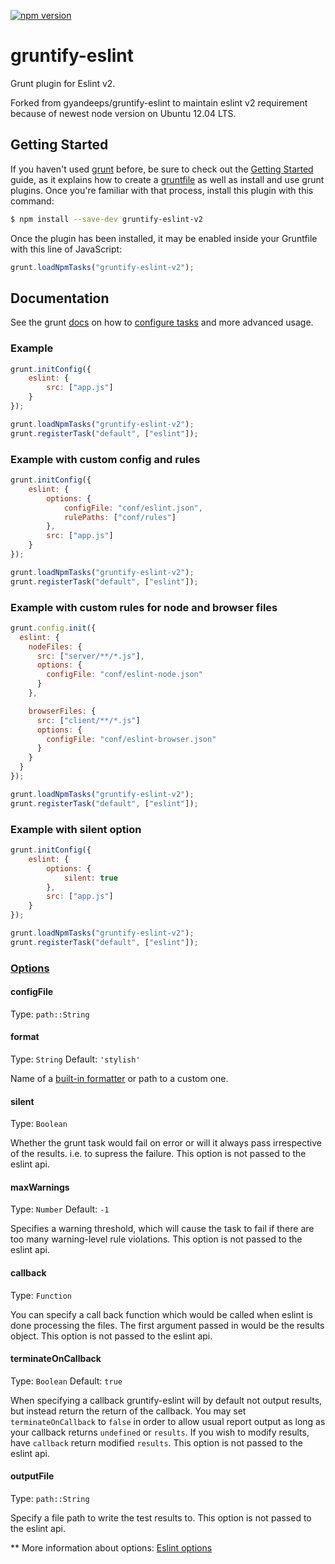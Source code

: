 [![npm version](https://badge.fury.io/js/gruntify-eslint-v2.svg)](https://badge.fury.io/js/gruntify-eslint-v2)

gruntify-eslint
====================

Grunt plugin for Eslint v2.

Forked from gyandeeps/gruntify-eslint to maintain eslint v2 requirement because of newest node version on Ubuntu 12.04 LTS.

## Getting Started

If you haven't used [grunt][] before, be sure to check out the [Getting Started][] guide, as it explains how to create a [gruntfile][Getting Started] as well as install and use grunt plugins. Once you're familiar with that process, install this plugin with this command:

```bash
$ npm install --save-dev gruntify-eslint-v2
```

Once the plugin has been installed, it may be enabled inside your Gruntfile with this line of JavaScript:

```js
grunt.loadNpmTasks("gruntify-eslint-v2");
```

[grunt]: http://gruntjs.com
[Getting Started]: https://github.com/gruntjs/grunt/wiki/Getting-started


## Documentation

See the grunt [docs](https://github.com/gruntjs/grunt/wiki) on how to [configure tasks](https://github.com/gruntjs/grunt/wiki/Configuring-tasks) and more advanced usage.

### Example

```js
grunt.initConfig({
	eslint: {
		src: ["app.js"]
	}
});

grunt.loadNpmTasks("gruntify-eslint-v2");
grunt.registerTask("default", ["eslint"]);
```

### Example with custom config and rules

```js
grunt.initConfig({
	eslint: {
		options: {
			configFile: "conf/eslint.json",
			rulePaths: ["conf/rules"]
		},
		src: ["app.js"]
	}
});

grunt.loadNpmTasks("gruntify-eslint-v2");
grunt.registerTask("default", ["eslint"]);
```

### Example with custom rules for node and browser files

```js
grunt.config.init({
  eslint: {
    nodeFiles: {
      src: ["server/**/*.js"],
      options: {
        configFile: "conf/eslint-node.json"
      }
    },

    browserFiles: {
      src: ["client/**/*.js"]
      options: {
        configFile: "conf/eslint-browser.json"
      }
    }
  }
});

grunt.loadNpmTasks("gruntify-eslint-v2");
grunt.registerTask("default", ["eslint"]);
```

### Example with silent option

```js
grunt.initConfig({
	eslint: {
		options: {
			silent: true
		},
		src: ["app.js"]
	}
});

grunt.loadNpmTasks("gruntify-eslint-v2");
grunt.registerTask("default", ["eslint"]);
```


### [Options](http://eslint.org/docs/developer-guide/nodejs-api#cliengine)

#### configFile

Type: `path::String`

#### format

Type: `String`
Default: `'stylish'`

Name of a [built-in formatter](https://github.com/nzakas/eslint/tree/master/lib/formatters) or path to a custom one.

#### silent

Type: `Boolean`

Whether the grunt task would fail on error or will it always pass irrespective of the results.
i.e. to supress the failure.
This option is not passed to the eslint api.

#### maxWarnings

Type: `Number`
Default: `-1`

Specifies a warning threshold, which will cause the task to fail if there are too many warning-level rule violations.
This option is not passed to the eslint api.

#### callback

Type: `Function`

You can specify a call back function which would be called when eslint is done processing the files. The first argument passed in would be the results object.
This option is not passed to the eslint api.

#### terminateOnCallback

Type: `Boolean`
Default: `true`

When specifying a callback gruntify-eslint will by default not output results, but instead return the return of the callback. 
You may set `terminateOnCallback` to `false` in order to allow usual report output as long as your callback returns `undefined` or `results`.
If you wish to modify results, have `callback` return modified `results`.
This option is not passed to the eslint api.

#### outputFile

Type: `path::String`

Specify a file path to write the test results to. This option is not passed to the eslint api.

** More information about options: [Eslint options]

[Eslint options]: http://eslint.org/docs/developer-guide/nodejs-api#cliengine
